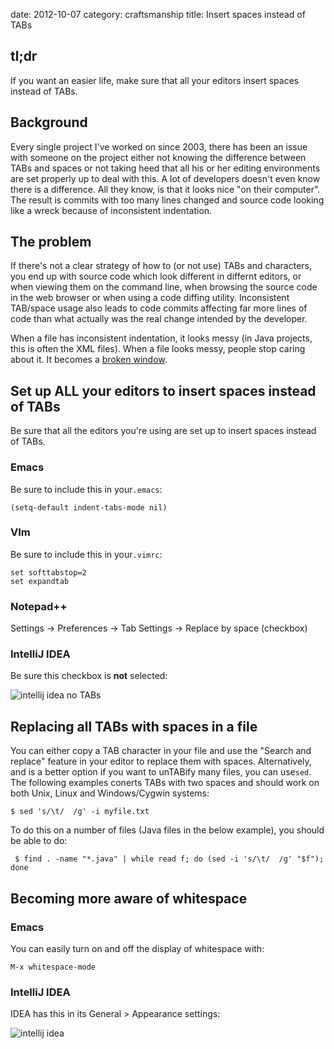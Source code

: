 date:    2012-10-07
category: craftsmanship
title: Insert spaces instead of TABs

## tl;dr

If you want an easier life, make sure that all your editors insert
spaces instead of TABs.

## Background

Every single project I've worked on since 2003, there has been an
issue with someone on the project either not knowing the difference
between TABs and spaces or not taking heed that all his or her editing
environments are set properly up to deal with this. A lot of
developers doesn't even know there is a difference. All they know, is
that it looks nice "on their computer".  The result is commits with
too many lines changed and source code looking like a wreck because of
inconsistent indentation.

## The problem
If there's not a clear strategy of how to (or not use) TABs and
characters, you end up with source code which look different in
differnt editors, or when viewing them on the command line, when
browsing the source code in the web browser or when using a code
diffing utility. Inconsistent TAB/space usage also leads to code
commits affecting far more lines of code than what actually was the
real change intended by the developer.

When a file has inconsistent indentation, it looks messy (in Java
projects, this is often the XML files). When a file looks messy,
people stop caring about it. It becomes a
[broken window](http://en.wikipedia.org/wiki/Broken_windows_theory).

## Set up ALL your editors to insert spaces instead of TABs
Be sure that all the editors you're using are set up to insert spaces
instead of TABs.

### Emacs
Be sure to include this in your```.emacs```:

    (setq-default indent-tabs-mode nil)

### VIm
Be sure to include this in your```.vimrc```:

    set softtabstop=2
    set expandtab

### Notepad++

Settings → Preferences → Tab Settings → Replace by space (checkbox)

### IntelliJ IDEA

Be sure this checkbox is **not** selected:

<img src="/graphics/2016/2016-06-20-idea-no-tabs.png"
     alt="intellij idea no TABs"/>

## Replacing all TABs with spaces in a file

You can either copy a TAB character in your file and use the
"Search and replace" feature in your editor to replace them
with spaces. Alternatively, and is a better option if you
want to unTABify many files, you can
use```sed```. The following examples conerts TABs
with two spaces and should work on both Unix, Linux and
Windows/Cygwin systems:

    $ sed 's/\t/  /g' -i myfile.txt

To do this on a number of files (Java files in the below
example), you should be able to do:

     $ find . -name "*.java" | while read f; do (sed -i 's/\t/  /g' "$f"); done

## Becoming more aware of whitespace

### Emacs
You can easily turn on and off the display of whitespace with:

    M-x whitespace-mode

### IntelliJ IDEA
IDEA has this in its General > Appearance settings:

<img src="/graphics/2015/idea-show-whitespace.png" alt="intellij idea"/>

